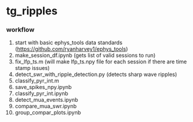 # tg_ripples

### workflow

1. start with basic ephys_tools data standards (https://github.com/ryanharvey1/ephys_tools)
2. make_session_df.ipynb (gets list of valid sessions to run)
3. fix_lfp_ts.m (will make lfp_ts.npy file for each session if there are time stamp issues)
4. detect_swr_with_ripple_detection.py (detects sharp wave ripples)
5. classify_pyr_int.m
6. save_spikes_npy.ipynb
7. classify_pyr_int.ipynb
8. detect_mua_events.ipynb
9. compare_mua_swr.ipynb
10. group_compar_plots.ipynb